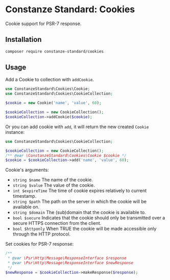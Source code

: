 # Constanze Standard: Cookies
Cookie support for PSR-7 response.

## Installation
```sh
composer require constanze-standard/cookies
```

## Usage
Add a Cookie to collection with `addCookie`.
```php
use ConstanzeStandard\Cookies\Cookie;
use ConstanzeStandard\Cookies\CookieCollection;

$cookie = new Cookie('name', 'value', 60);

$cookieCollection = new CookieCollection();
$cookieCollection->addCookie($cookie);
```

Or you can add cookie with `add`, it will return the new created `Cookie` instance:
```php
use ConstanzeStandard\Cookies\CookieCollection;

$cookieCollection = new CookieCollection();
/** @var \ConstanzeStandard\Cookies\Cookie $cookie */
$cookie = $cookieCollection->add('name', 'value', 60);
```

Cookie's arguments:
- `string $name` The name of the cookie.
- `string $value` The value of the cookie.
- `int $expireTime` The time of cookie expires relatively to current timestamp.
- `string $path` The path on the server in which the cookie will be available on.
- `string $domain` The (sub)domain that the cookie is available to.
- `bool $secure` Indicates that the cookie should only be transmitted over a secure HTTPS connection from the client.
- `bool $httponly` When TRUE the cookie will be made accessible only through the HTTP protocol.

Set cookies for PSR-7 response:
```php
/**
 * @var \Psr\Http\Message\ResponseInterface $response
 * @var \Psr\Http\Message\ResponseInterface $newResponse
 */
$newResponse = $cookieCollection->makeResponse($response);
```
